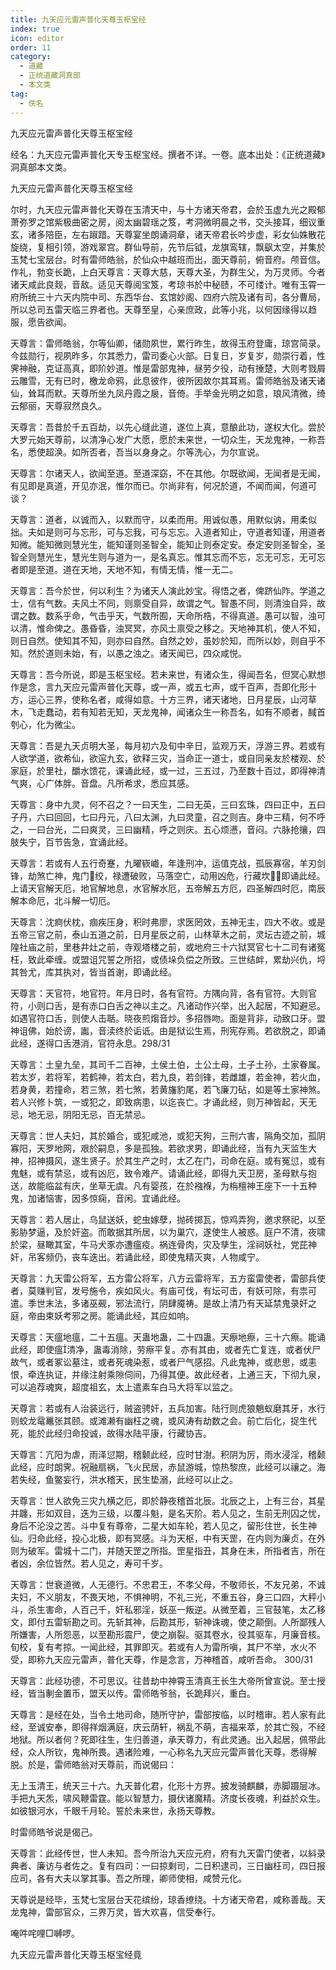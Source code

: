 ```yaml
---
title: 九天应元雷声普化天尊玉枢宝经
index: true
icon: editor
order: 11
category:
  - 道藏
  - 正统道藏洞真部
  - 本文类
tag:
  - 佚名
---
```


九天应元雷声普化天尊玉枢宝经  

经名：九天应元雷声普化天专玉枢宝经。撰者不详。一卷。底本出处：《正统道藏》洞真部本文类。  

九天应元雷声普化天尊玉枢宝经  

尔时，九天应元雷声普化天尊在玉清天中，与十方诸天帝君，会於玉虚九光之殿郁萧弥罗之馆紫极曲密之房，阅太幽碧瑶之笈，考洞微明晨之书，交头接耳，细议重玄，诸多陪臣，左右踧踖。天尊宴坐朗诵洞章，诸天帝君长吟步虚，彩女仙姝散花旋绕，复相引领，游戏翠宫。群仙导前，先节后钺，龙旗鸾辖，飘飖太空，并集於玉梵七宝层台。时有雷师皓翁，於仙众中越班而出，面天尊前，俯音府。颅音信。作礼，勃变长跪，上白天尊言：天尊大慈，天尊大圣，为群生父，为万灵师。今者诸天咸此良觌，音敌。适见天尊阅宝笈，考琼书於中秘赜，不可缕计。唯有玉霄一府所统三十六天内院中司、东西华台、玄馆妙阁、四府六院及诸有司，各分曹局，所以总司五雷天临三界者也。天尊至皇，心亲庶政，此等小兆，以何因缘得以趋服，愿告欲闻。  

天尊言：雷师皓翁，尔等仙卿，储勋夙世，累行昨生，故得玉府登庸，琼宫简录。今兹勋行，视夙昨多，尔其悉力，雷司委心火部。日复日，岁复岁，勋崇行着，性霁神融，克证高真，即阶妙道。惟是雷部鬼神，昼劳夕役，动有捶楚，大则考戮屑云雕雪，无有已时，檄龙命鸦，此息彼作，彼所因故尔其耳焉。雷师皓翁及诸天诸仙，耸耳而默。天尊所坐九凤丹霞之扆，音倚。手举金光明之如意，琅风清微，绮云郁丽，天尊寂然良久。  

天尊言：吾昔於千五百劫，以先心缝此道，遂位上真，意酿此功，遂权大化。尝於大罗元始天尊前，以清净心发广大愿，愿於未来世，一切众生，天龙鬼神，一称吾名，悉使超涣。如所否者，吾当以身身之。尔等洗心，为尔宣说。  

天尊言：尔诸天人，欲闻至道。至道深窈，不在其他。尔既欲闻，无闻者是无闻，有见即是真道，开见亦泯，惟尔而已。尔尚非有，何况於道，不闻而闻，何道可谈？  

天尊言：道者，以诚而入，以默而守，以柔而用。用诚似愚，用默似讷，用柔似拙。夫如是则可与忘形，可与忘我，可与忘忘。入道者知止，守道者知谨，用道者知微。能知微则慧光生，能知谨则圣智全，能知止则泰定安。泰定安则圣智全，圣智全则慧光生，慧光生则与道为一，是名真忘。惟其忘而不忘，忘无可忘，无可忘者即是至道。道在天地，天地不知，有情无情，惟一无二。  

天尊言：吾今於世，何以利生？为诸天人演此妙宝。得悟之者，俾跻仙阼。学道之士，信有气数。夫风土不同，则禀受自异，故谓之气。智愚不同，则清浊自异，故谓之数。数系乎命，气击乎天，气数所囿，天命所梏，不得真道。愚可以智，浊可以清，惟命俾之。愚昏昏，浊冥冥，亦风土禀受之移之。天地神其机，使人不知，则日自然。使知其不知，则亦曰自然。自然之妙，虽妙於知，而所以妙，则自乎不知。然於道则未始，有，以愚之浊之。诸天闻已，四众咸悦。  

天尊言：吾今所说，即是玉枢宝经。若未来世，有诸众生，得闻吾名，但冥心默想作是念，言九天应元雷声普化天尊，或一声，或五七声，或千百声，吾即化形十方，运心三界，使称名者，咸得如意。十方三界，诸天诸地，日月星辰，山河草木，飞走蠢动，若有知若无知，天龙鬼神，闻诸众生一称吾名，如有不顺者，馘首刳心，化为微尘。  

天尊言：吾是九天贞明大圣，每月初六及旬中辛日，监观万天，浮游三界。若或有人欲学道，欲希仙，欲逭九玄，欲释三灾，当命正一道士，或自同亲友於楼观、於家庭，於里社，釂水馈花，课诵此经，或一过，三五过，乃至数十百过，即得神清气爽，心广体胖。音盘。凡所希求，悉应其感。  

天尊言：身中九灵，何不召之？一曰天生，二曰无英，三曰玄珠，四曰正中，五曰子丹，六曰回回，七曰丹元，八曰太渊，九曰灵童，召之则吉。身中三精，何不呼之，一曰台光，二曰爽灵，三曰幽精，呼之则庆。五心烦懑，音闷。六脉抢攘，四肢失宁，百节告急，宜诵此经。  

天尊言：若或有人五行奇蹇，九曜嵚巇，年逢刑冲，运值克战，孤辰寡宿，羊刃剑锋，劫煞亡神，鬼门绞，禄遭破败，马落空亡，动用凶危，行藏坎，即诵此经。上请天官解天厄，地官解地息，水官解水厄，五帝解五方厄，四圣解四时厄，南辰解本命厄，北斗解一切厄。  

天尊言：沈痾伏枕，痼疾压身，积时弗廖，求医罔效，五神无主，四大不收。或是五帝三官之前，泰山五道之前，日月星辰之前，山林草木之前，灵坛古迹之前，城隍社庙之前，里巷井灶之前，寺观塔楼之前，或地府三十六狱冥官七十二司有诸冤枉，致此牵缠。或盟诅咒誓之所招，或债垛负偿之所致。三世结衅，累劫兴仇，埒其咎尤，库其执对，皆当首谢，即诵此经。  

天尊言：天官符，地官符。年月日时，各有官符。方隅向背，各有官符。大则官符，小则口舌，是有赤口白舌之神以主之。凡诸动作兴举，出入起居，不知避忌。如遇官符口舌，则使人击聒。晓夜煎煼音炒。多招唇吻。面是背非，动致口牙。盟神诅佛，始於谤，讟，音渎终於诟诋。由是狱讼生焉，刑宪存焉。若欲脱之，即诵此经，遂得口舌港消，官符永息。298/31  

天尊言：土皇九垒，其司千二百神，土侯土伯，土公土母，土子土孙，土家眷属。若太岁，若将军，若鹤神，若太白，若九良，若剑锋，若雌雄，若金神，若火血，若身黄，若撞命，若三煞，若七煞，若黄旛豹尾，若飞廉刀砧，如是等土家神煞。若人兴修卜筑，一或犯之，即致病患，以迄丧亡。才诵此经，则万神皆起，天无忌，地无忌，阴阳无忌，百无禁忌。  

天尊言：世人夫妇，其於婚合，或犯咸池，或犯天狗，三刑六害，隔角交加，孤阴寡阳，天罗地网，艰於嗣息，多是孤独。若欲求男，即诵此经，当有九天监生大神，招神摄风，遂生贤子。於其生产之时，太乙在门，司命在庭。或有冤愆，或有鬼魅，或有禁忌，或有凶厄，致令难产。请诵此经，即得九天卫房，圣母默与抱送，故能临盆有庆，坐草无虞。凡有婴孩，在於襁褓，为栴檀神王座下一十五种鬼，加诸恼害，因多惊痫，音闲。宜诵此经。  

天尊言：若人居止，乌鼠送妖，蛇虫嫁孽，抛砖掷瓦，惊鸡弄狗，邀求祭祀，以至影胁梦逼，及於奸盗。而敢据其所居，以为巢穴，遂使生人被惑。庭户不清，夜啸於梁，昼瞰其室，牛马犬豕亦遭瘟疫。祸连骨肉，灾及孳生，淫祠妖社，党芘神奸，吊客频仍，丧车迭出。若诵此经，即使鬼精灭爽，人物咸宁。  

天尊言：九天雷公将军，五方雷公将军，八方云雷将军，五方蛮雷使者，雷部兵使者，莫赚判官，发号施令，疾如风火。有庙可伐，有坛可击，有妖可除，有祟可遣。季世末法，多诸巫觋，邪法流行，阴肆魇祷。是故上清乃有天延禁鬼录奸之庭，帝由束妖考邪之房。能诵此经，其应如响。  

天尊言：天瘟地瘟，二十五瘟。天蛊地蛊，二十四蛊。天瘵地瘵，三十六瘵。能诵此经，即使瘟清净，蛊毒消除，劳瘵平复。亦有其由，或者先亡复连，或者伏尸故气，或者冢讼墓注，或者死魂染惹，或者尸气感招。凡此鬼神，或悲思，或恚恨，牵连执证，并缘注射乘隙伺间，乃得其便。故此经者，上通三天，下彻九泉，可以追荐魂爽，超度祖玄，太上遣素车白马大将军以监之。  

天尊言：若或有人治装远行，贼盗骋奸，五兵加害。陆行则虎狼魈蚁磨其牙，水行则蛟龙鼋鼉张其颐。或滩濑有幽枉之魂，或风涛有劫数之会。前亡后化，捉生代死，能於此经归命投诚，故得水陆平康，行藏协吉。  

天尊言：亢阳为虐，雨泽愆期，稽颡此经，应时甘澍。积阴为厉，雨水浸淫，稽颡此经，应时朗霁。祝融扇祸，飞火民居，赤鼠游城，惊热黎庶，此经可以禳之。海若失经，鱼鳖妄行，洪水稽天，民生垫溺，此经可以止之。  

天尊言：世人欲免三灾九横之厄，即於静夜稽首北辰。北辰之上，上有三台，其星并躔，形如双目，迭为三级，以覆斗魁，是名天阶。若人见之，生前无刑囚之忧，身后不沦没之苦。斗中复有尊帝，二星大如车轮，若人见之，留形住世，长生神仙。归命此经，投心北极，即有冥感。斗为天枢，中有天罡，在内则为廉贞，在外则为破军。雷城十二门，并随天罡之所指。罡星指丑，其身在未，所指者吉，所在者凶，余位皆然。若人见之，寿可千岁。  

天尊言：世衰道微，人无德行。不忠君王，不孝父母，不敬师长，不友兄弟，不诚夫妇，不义朋友，不畏天地，不惧神明，不礼三光，不重五谷，身三口四，大秤小斗，杀生害命，人百己千，奸私邪淫，妖巫一叛逆。从微至着，三官鼓笔，太乙移文，即付五雷斩勘之司。先斩其神，后勘其形，斩神诛魂，使之颠倒。人所鄙残人所嫌害，人所怨恶，以至勘形震尸，使之崩裂。驱其卷水，役其驱车，月廉音核。旬校，复有考掠。一闻此经，其罪即灭。若或有人为雷所嗔，其尸不举，水火不受，即称九天应元雷声，普化天尊，作是念言，万神稽首，咸听吾命。 300/31  

天尊言：此经功德，不可思议。往昔劫中神霄玉清真王长生大帝所曾宣说。至士授经，皆当剸金置币，盟天以传。雷师皓爷翁，长跪拜兴，重白。  

天尊言：是经在处，当令土地司命，随所守护，雷部按临，以时稽审。若人家有此经，至诚安奉，即得祥烟满庭，庆云荫轩，祸乱不萌，吉福来萃，於其亡殁，不经地狱。所以者何？死即往生，生归善道，承天尊力，有此灵通。出入起居，佩带此经，众人所钦，鬼神所畏。遇诸险难，一心称名九天应元雷声普化天尊，悉得解脱。於是，雷师皓翁对天尊前，而说偈曰：  

无上玉清王，统天三十六。九天普化君，化形十方界。披发骑麒麟，赤脚蹑层冰。手把九天炁，啸风鞭雷霆。能以智慧力，摄伏诸魔精。济度长夜魂，利益於众生。如彼银河水，千眼千月轮。誓於未来世，永扬天尊教。  

时雷师皓爷说是偈己。  

天尊言：此经传世，世人未知。吾今所治九天应元府，府有九天雷门使者，以紏录典者、廉访与者佐之。复有四司：一曰掠剩司，二日积逮司，三日幽枉司，四日报应司，各有大夫以掌其事。吾之所理，卿师使相，咸赞元化。  

天尊说是经毕，玉梵七宝层台天花缤纷，琼香缭绕。十方诸天帝君，咸称善哉。天龙鬼神，雷部官众，三界万灵，皆大欢喜，信受奉行。  

唵吽咤哩□嚩啰。  

九天应元雷声普化天尊玉枢宝经竟  
